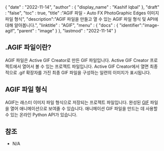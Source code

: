 {
  "date" : "2022-11-14",
  "author" : {
    "display_name" : "Kashif Iqbal"
},
  "draft" : "false",
  "toc" : true,
  "title" :"AGIF 파일 - Auto FX PhotoGraphic Edges 이미지 파일 형식",
  "description":"AGIF 파일을 만들고 열 수 있는 AGIF 파일 형식 및 API에 대해 알아봅니다.",
  "linktitle" : "AGIF",
  "menu" : {
    "docs" : {
      "identifier":"image-agif",
      "parent" : "image"
}
},
  "lastmod" : "2022-11-14"
}

## .AGIF 파일이란?

AGIF 파일은 Active GIF Creator로 만든 GIF 파일입니다. Active GIF Creator 프로젝트에서 열어서 볼 수 있는 프로젝트 파일입니다. Active GIF Creator에서 열면 최종적으로 .gif 확장자를 가진 최종 GIF 파일을 구성하는 일련의 이미지가 표시됩니다.

## AGIF 파일 형식

AGIF는 래스터 이미지 파일 형식으로 저장되는 프로젝트 파일입니다. 완성된 [GIF](/ko/image/gif/) 파일을 열어 애니메이션으로 보여줄 수 있습니다. 애니메이션 GIF 파일을 만드는 데 사용할 수 있는 온라인 Python API가 있습니다.

## 참조

* N/A

